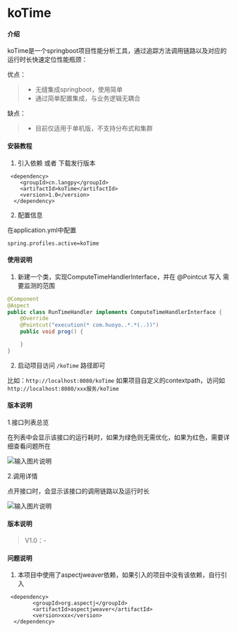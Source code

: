 # koTime

#### 介绍
koTime是一个springboot项目性能分析工具，通过追踪方法调用链路以及对应的运行时长快速定位性能瓶颈：



优点：
> * 无缝集成springboot，使用简单
> * 通过简单配置集成，与业务逻辑无耦合


缺点：
> * 目前仅适用于单机版，不支持分布式和集群


#### 安装教程

1.  引入依赖 或者 下载发行版本
```
 <dependency>
    <groupId>cn.langpy</groupId>
    <artifactId>koTime</artifactId>
    <version>1.0</version>
  </dependency>
```
2.  配置信息

在application.yml中配置
```
spring.profiles.active=koTime
```

#### 使用说明

1.  新建一个类，实现ComputeTimeHandlerInterface，并在 @Pointcut 写入 需要监测的范围
```java
@Component
@Aspect
public class RunTimeHandler implements ComputeTimeHandlerInterface {
    @Override
    @Pointcut("execution(* com.huoyo..*.*(..))")
    public void prog() {

    }
}

```

2.  启动项目访问 `/koTime` 路径即可

比如：`http://localhost:8080/koTime`
如果项目自定义的contextpath，访问如`http://localhost:8080/xxx服务/koTime`


#### 版本说明

1.接口列表总览

在列表中会显示该接口的运行耗时，如果为绿色则无需优化，如果为红色，需要详细查看问题所在


![输入图片说明](https://images.gitee.com/uploads/images/2020/1209/232411_3e487b47_1625471.png "屏幕截图.png")

2.调用详情

点开接口时，会显示该接口的调用链路以及运行时长

![输入图片说明](https://images.gitee.com/uploads/images/2020/1209/232636_4ec0556c_1625471.png "屏幕截图.png")

#### 版本说明

> V1.0：-



#### 问题说明

1.  本项目中使用了aspectjweaver依赖，如果引入的项目中没有该依赖，自行引入
```
 <dependency>
        <groupId>org.aspectj</groupId>
        <artifactId>aspectjweaver</artifactId>
        <version>xxx</version>
  </dependency>
```

